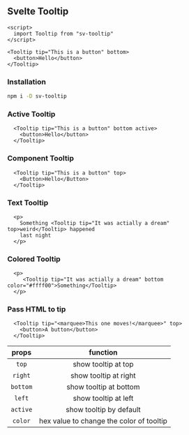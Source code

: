 ## Svelte Tooltip

```svelte
<script>
  import Tooltip from "sv-tooltip"
</script>

<Tooltip tip="This is a button" bottom>
  <button>Hello</button>
</Tooltip>
```

### Installation

```bash
npm i -D sv-tooltip
```

### Active Tooltip

```svelte
  <Tooltip tip="This is a button" bottom active>
    <button>Hello</button>
  </Tooltip>
```

### Component Tooltip

```svelte
  <Tooltip tip="This is a button" top>
    <Button>Hello</Button>
  </Tooltip>
```

### Text Tooltip

```svelte
  <p>
    Something <Tooltip tip="It was actially a dream" top>weird</Tooltip> happened
    last night
  </p>
```

### Colored Tooltip

```svelte
  <p>
     <Tooltip tip="It was actially a dream" bottom color="#ffff00">Something</Tooltip>
  </p>
```

### Pass HTML to tip

```svelte
  <Tooltip tip="<marquee>This one moves!</marquee>" top>
    <button>A button</button>
  </Tooltip>
```

|  props   |                 function                 |
| :------: | :--------------------------------------: |
|  `top`   |           show tooltip at top            |
| `right`  |          show tooltip at right           |
| `bottom` |          show tooltip at bottom          |
|  `left`  |           show tooltip at left           |
| `active` |         show tooltip by default          |
| `color`  | hex value to change the color of tooltip |
